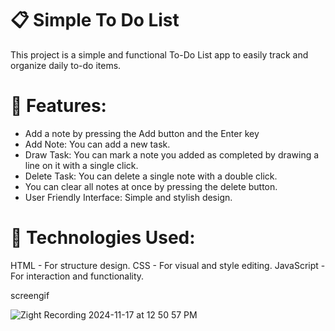 # 📋 Simple To Do List
This project is a simple and functional To-Do List app to easily track and organize daily to-do items.

# 🔧 Features:
- Add a note by pressing the Add button and the Enter key
- Add Note: You can add a new task.
- Draw Task: You can mark a note you added as completed by drawing a line on it with a single click.
- Delete Task: You can delete a single note with a double click.
- You can clear all notes at once by pressing the delete button.
- User Friendly Interface: Simple and stylish design.

# 🚀 Technologies Used:
HTML - For structure design.
CSS - For visual and style editing.
JavaScript - For interaction and functionality.

screengif

![Zight Recording 2024-11-17 at 12 50 57 PM](https://github.com/user-attachments/assets/96587bf9-acc6-487d-a9c7-b474a1514ccd)
